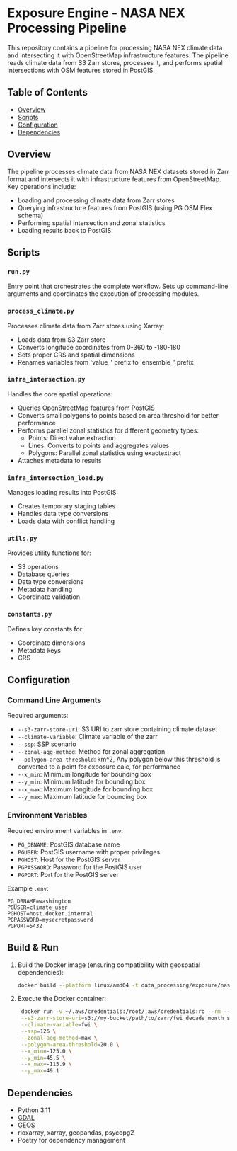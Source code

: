# Exposure Engine - NASA NEX Processing Pipeline

This repository contains a pipeline for processing NASA NEX climate data and intersecting it with OpenStreetMap infrastructure features. The pipeline reads climate data from S3 Zarr stores, processes it, and performs spatial intersections with OSM features stored in PostGIS.

## Table of Contents

- [Overview](#overview)
- [Scripts](#scripts)
- [Configuration](#configuration)
- [Dependencies](#dependencies)

## Overview

The pipeline processes climate data from NASA NEX datasets stored in Zarr format and intersects it with infrastructure features from OpenStreetMap. Key operations include:
- Loading and processing climate data from Zarr stores
- Querying infrastructure features from PostGIS (using PG OSM Flex schema)
- Performing spatial intersection and zonal statistics
- Loading results back to PostGIS

## Scripts

### `run.py`
Entry point that orchestrates the complete workflow. Sets up command-line arguments and coordinates the execution of processing modules.

### `process_climate.py`
Processes climate data from Zarr stores using Xarray:
- Loads data from S3 Zarr store
- Converts longitude coordinates from 0-360 to -180-180
- Sets proper CRS and spatial dimensions
- Renames variables from 'value_' prefix to 'ensemble_' prefix

### `infra_intersection.py`
Handles the core spatial operations:
- Queries OpenStreetMap features from PostGIS
- Converts small polygons to points based on area threshold for better performance
- Performs parallel zonal statistics for different geometry types:
  - Points: Direct value extraction
  - Lines: Converts to points and aggregates values
  - Polygons: Parallel zonal statistics using exactextract
- Attaches metadata to results

### `infra_intersection_load.py`
Manages loading results into PostGIS:
- Creates temporary staging tables
- Handles data type conversions
- Loads data with conflict handling

### `utils.py`
Provides utility functions for:
- S3 operations
- Database queries
- Data type conversions
- Metadata handling
- Coordinate validation

### `constants.py`
Defines key constants for:
- Coordinate dimensions
- Metadata keys
- CRS

## Configuration

### Command Line Arguments

Required arguments:

- `--s3-zarr-store-uri`: S3 URI to zarr store containing climate dataset
- `--climate-variable`: Climate variable of the zarr
- `--ssp`: SSP scenario
- `--zonal-agg-method`: Method for zonal aggregation
- `--polygon-area-threshold`: km^2, Any polygon below this threshold is converted to a point for exposure calc, for performance
- `--x_min`: Minimum longitude for bounding box
- `--y_min`: Minimum latitude for bounding box
- `--x_max`: Maximum longitude for bounding box
- `--y_max`: Maximum latitude for bounding box

### Environment Variables

Required environment variables in `.env`:

- `PG_DBNAME`: PostGIS database name
- `PGUSER`: PostGIS username with proper privileges
- `PGHOST`: Host for the PostGIS server
- `PGPASSWORD`: Password for the PostGIS user
- `PGPORT`: Port for the PostGIS server

Example `.env`:
```properties
PG_DBNAME=washington
PGUSER=climate_user
PGHOST=host.docker.internal
PGPASSWORD=mysecretpassword
PGPORT=5432
```

## Build & Run

1. Build the Docker image (ensuring compatibility with geospatial dependencies):
   ```bash
   docker build --platform linux/amd64 -t data_processing/exposure/nasa-nex .
   ```
2. Execute the Docker container:
   ```bash
    docker run -v ~/.aws/credentials:/root/.aws/credentials:ro --rm --env-file .env data_processing/exposure/nasa-nex \
    --s3-zarr-store-uri=s3://my-bucket/path/to/zarr/fwi_decade_month_ssp126.zarr \
    --climate-variable=fwi \
    --ssp=126 \
    --zonal-agg-method=max \
    --polygon-area-threshold=20.0 \
    --x_min=-125.0 \
    --y_min=45.5 \
    --x_max=-115.9 \
    --y_max=49.1
    ```

## Dependencies

- Python 3.11
- [GDAL](https://gdal.org/)
- [GEOS](https://libgeos.org/)
- rioxarray, xarray, geopandas, psycopg2
- Poetry for dependency management


